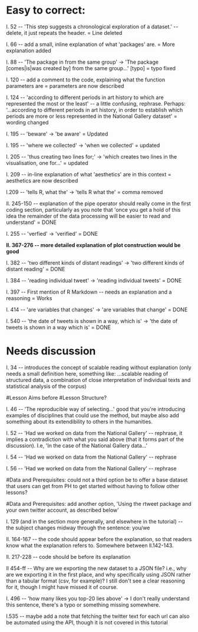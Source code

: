 # Easy to correct:
l. 52 -- 'This step suggests a chronological exploration of a dataset.' -- delete, it just repeats the header. = Line deleted

l. 66 -- add a small, inline explanation of what 'packages' are. = More explanation added

l. 88 -- 'The package in from the same group' -> 'The package [comes|is|was created by] from the same group...' [typo] = typo fixed

l. 120 -- add a comment to the code, explaining what the function parameters are = parameters are now described

l. 124 -- 'according to different periods in art history to which are represented the most or the least' -- a little confusing, rephrase. Perhaps: '...according to different periods in art history, in order to establish which periods are more or less represented in the National Gallery dataset' = wording changed

l. 195 -- 'beware' -> 'be aware' = Updated

l. 195 -- 'where we collected' -> 'when we collected' = updated


l. 205 -- 'thus creating two lines for;' -> 'which creates two lines in the visualisation, one for...' = updated

l. 209 -- in-line explanation of what 'aesthetics' are in this context = aesthetics are now described

l.209 -- 'tells R, what the' -> 'tells R what the' = comma removed 

ll. 245-150 -- explanation of the pipe operator should really come in the first coding section, particularly as you note that 'once you get a hold of this idea the remainder of the data processing will be easier to read and understand' = DONE

l. 255 -- 'verfied' -> 'verified' = DONE

**ll. 367-276 -- more detailed explanation of plot construction would be good**

l. 382 -- 'two different kinds of distant readings' -> 'two different kinds of distant reading' = DONE

l. 384 -- 'reading individual tweet' -> 'reading individual tweets' = DONE

l. 397 -- First mention of R Markdown -- needs an explanation and a reasoning = Works

l. 414 -- 'are variables that changes' -> 'are variables that change' = DONE

l. 540 -- 'the date of tweets is shown in a way, which is' -> 'the date of tweets is shown in a way which is' = DONE

# Needs discussion

l. 34 -- introduces the concept of scalable reading without explanation (only needs a small definition here, something like: ...scalable reading of structured data, a combination of close interpretation of individual texts and statistical analysis of the corpus)

#Lesson Aims before #Lesson Structure?

l. 46 -- 'The reproducible way of selecting...' good that you're introducing examples of disciplines that could use the method, but maybe also add something about its extendibility to others in the humanities.

l. 52 -- 'Had we worked on data from the National Gallery' -- rephrase, it implies a contradiction with what you said above (that it forms part of the discussion). I.e, 'In the case of the National Gallery data...'

l. 54 -- 'Had we worked on data from the National Gallery' -- rephrase

l. 56 -- 'Had we worked on data from the National Gallery' -- rephrase

#Data and Prerequisites: could not a third option be to offer a base dataset that users can get from PH to get started without having to follow other lessons?

#Data and Prerequisites: add another option, 'Using the rtweet package and your own twitter account, as described below'

l. 129 (and in the section more generally, and elsewhere in the tutorial) -- the subject changes midway through the sentence: you/we

ll. 164-167 -- the code should appear before the explanation, so that readers know what the explanation refers to. Somewhere between ll.142-143.

ll. 217-228 -- code should be before its explanation

ll 454-ff -- Why are we exporting the new dataset to a JSON file? i.e., why are we exporting it in the first place, and why specifically using JSON rather than a tabular format (csv, for example)? I still don't see a clear reasoning for it, though I might have missed it of course.

l. 496 -- 'how many likes you top-20 lies above' -> I don't really understand this sentence, there's a typo or something missing somewhere.

l.535 -- maybe add a note that fetching the twitter text for each url can also be automated using the API, though it is not covered in this tutorial


